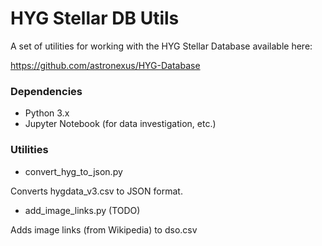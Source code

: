 # HYG Stellar DB Utils

A set of utilities for working with the HYG Stellar Database available here:

https://github.com/astronexus/HYG-Database

### Dependencies

* Python 3.x
* Jupyter Notebook (for data investigation, etc.)

### Utilities

* convert_hyg_to_json.py

Converts hygdata_v3.csv to JSON format. 

* add_image_links.py (TODO)

Adds image links (from Wikipedia) to dso.csv
